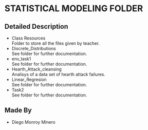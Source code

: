 # STATISTICAL MODELING FOLDER

## Detailed Description

* Class Resources <br> Folder to store all the files given by teacher.
* Discrete_Distributions <br> See folder for further documentation.
* env_task1 <br> See folder for further documentation.
* Hearth_Attack_cleansing <br> Analisys of a data set of hearth attack failures.
* Linear_Regresion <br> See folder for further documentation.
* Task2 <br> See folder for further documentation.

## Made By
* Diego Monroy Minero